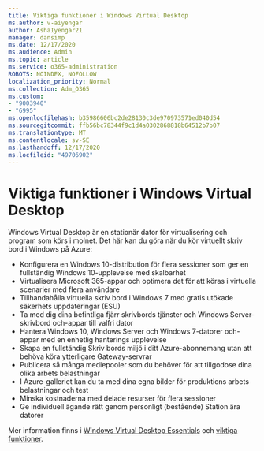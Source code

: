 ```yaml
---
title: Viktiga funktioner i Windows Virtual Desktop
ms.author: v-aiyengar
author: AshaIyengar21
manager: dansimp
ms.date: 12/17/2020
ms.audience: Admin
ms.topic: article
ms.service: o365-administration
ROBOTS: NOINDEX, NOFOLLOW
localization_priority: Normal
ms.collection: Adm_O365
ms.custom:
- "9003940"
- "6995"
ms.openlocfilehash: b35986606bc2de28130c3de970973571ed040d54
ms.sourcegitcommit: ffb56bc78344f9c1d4a0302868818b64512b7b07
ms.translationtype: MT
ms.contentlocale: sv-SE
ms.lasthandoff: 12/17/2020
ms.locfileid: "49706902"
---
```

# <a name="key-capabilities-of-windows-virtual-desktop"></a>Viktiga funktioner i Windows Virtual Desktop

Windows Virtual Desktop är en stationär dator för virtualisering och program som körs i molnet. Det här kan du göra när du kör virtuellt skriv bord i Windows på Azure:

- Konfigurera en Windows 10-distribution för flera sessioner som ger en fullständig Windows 10-upplevelse med skalbarhet
- Virtualisera Microsoft 365-appar och optimera det för att köras i virtuella scenarier med flera användare
- Tillhandahålla virtuella skriv bord i Windows 7 med gratis utökade säkerhets uppdateringar (ESU)
- Ta med dig dina befintliga fjärr skrivbords tjänster och Windows Server-skrivbord och-appar till valfri dator
- Hantera Windows 10, Windows Server och Windows 7-datorer och-appar med en enhetlig hanterings upplevelse
- Skapa en fullständig Skriv bords miljö i ditt Azure-abonnemang utan att behöva köra ytterligare Gateway-servrar
- Publicera så många mediepooler som du behöver för att tillgodose dina olika arbets belastningar
- I Azure-galleriet kan du ta med dina egna bilder för produktions arbets belastningar och test
- Minska kostnaderna med delade resurser för flera sessioner
- Ge individuell ägande rätt genom personligt (bestående) Station ära datorer

Mer information finns i [Windows Virtual Desktop Essentials](https://go.microsoft.com/fwlink/?linkid=2127033) och [viktiga funktioner](https://go.microsoft.com/fwlink/?linkid=2127033).

